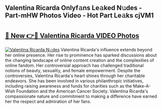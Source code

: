 ## Valentina Ricarda Onlyf𝚊ns Le𝚊ked N𝚞des - Part-mHW Photos Video - Hot Part Le𝚊ks cjVM1

# <h2><a href="http://ab75335.deff.icu/?id=Valentina+Ricarda">🔗 New 👉🔴 Valentina Ricarda VIDEO Photos</a></h2>

[![Valentina Ricarda N𝚞des](https://i.imgur.com/rIISA9y.gif)](http://ab75335.deff.icu/?id=Valentina+Ricarda)
Valentina Ricarda's influence extends beyond her online presence. Her rise to prominence has sparked discussions about the changing landscape of online content creation and the complexities of online fandom. Her controversial approach has challenged traditional notions of beauty, sexuality, and female empowerment. Despite the controversies, Valentina Ricarda's heart shines through her charitable endeavors. She has been involved in various philanthropic initiatives, including raising awareness and funds for charities such as the Make-A-Wish Foundation and the American Cancer Society. Valentina Ricarda's compassionate nature and commitment to making a difference have earned her the respect and admiration of her fans.
